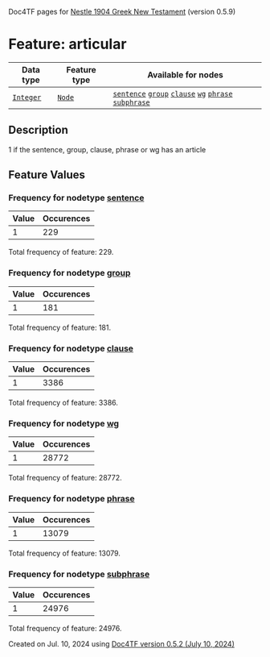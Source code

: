 Doc4TF pages for [Nestle 1904 Greek New Testament](https://github.com/saulocantanhede/tfgreek2/tree/main/tf) (version 0.5.9)
# Feature: articular
Data type|Feature type|Available for nodes
---|---|---
[`Integer`](featuresbydatatype.md#integer)|[`Node`](featuresbytype.md#node)| [`sentence`](featuresbynodetype.md#sentence)  [`group`](featuresbynodetype.md#group)  [`clause`](featuresbynodetype.md#clause)  [`wg`](featuresbynodetype.md#wg)  [`phrase`](featuresbynodetype.md#phrase)  [`subphrase`](featuresbynodetype.md#subphrase) 
## Description
1 if the sentence, group, clause, phrase or wg has an article
## Feature Values
### Frequency for nodetype [sentence](featuresbynodetype.md#sentence)
Value|Occurences
---|---
1|229

Total frequency of feature: 229.
 ### Frequency for nodetype [group](featuresbynodetype.md#group)
Value|Occurences
---|---
1|181

Total frequency of feature: 181.
 ### Frequency for nodetype [clause](featuresbynodetype.md#clause)
Value|Occurences
---|---
1|3386

Total frequency of feature: 3386.
 ### Frequency for nodetype [wg](featuresbynodetype.md#wg)
Value|Occurences
---|---
1|28772

Total frequency of feature: 28772.
 ### Frequency for nodetype [phrase](featuresbynodetype.md#phrase)
Value|Occurences
---|---
1|13079

Total frequency of feature: 13079.
 ### Frequency for nodetype [subphrase](featuresbynodetype.md#subphrase)
Value|Occurences
---|---
1|24976

Total frequency of feature: 24976.
  

Created on Jul. 10, 2024 using [Doc4TF version 0.5.2 (July 10, 2024)](https://github.com/tonyjurg/Doc4TF/blob/main/CreateFeatureDoc.ipynb) 